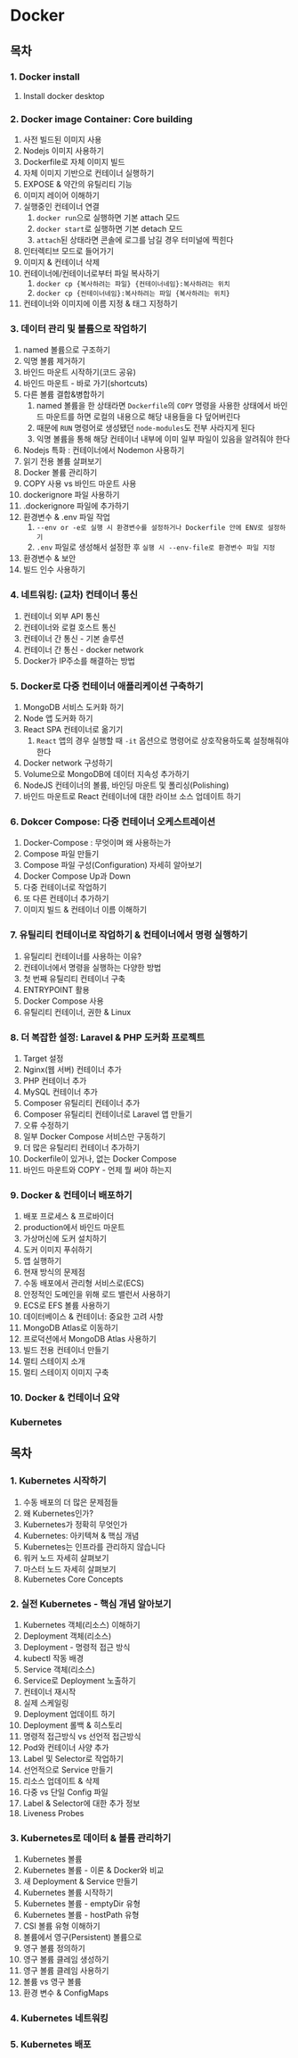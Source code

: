 # Docker

## 목차

### 1. Docker install

1. Install docker desktop

### 2. Docker image Container: Core building

1. 사전 빌드된 이미지 사용
2. Nodejs 이미지 사용하기
3. Dockerfile로 자체 이미지 빌드
4. 자체 이미지 기반으로 컨테이너 실행하기
5. EXPOSE & 약간의 유틸리티 기능
6. 이미지 레이어 이해하기
7. 실행중인 컨테이너 연결
   1. `docker run`으로 실행하면 기본 attach 모드
   2. `docker start`로 실행하면 기본 detach 모드
   3. `attach`된 상태라면 콘솔에 로그를 남길 경우 터미널에 찍힌다
8. 인터렉티브 모드로 들어가기
9. 이미지 & 컨테이너 삭제
10. 컨테이너에/컨테이너로부터 파일 복사하기
    1. `docker cp {복사하려는 파일} {컨테이너네임}:복사하려는 위치`
    2. `docker cp {컨테이너네임}:복사하려는 파일 {복사하려는 위치}`
11. 컨테이너와 이미지에 이름 지정 & 태그 지정하기

### 3. 데이터 관리 및 볼륨으로 작업하기

1. named 볼륨으로 구조하기
2. 익명 볼륨 제거하기
3. 바인드 마운트 시작하기(코드 공유)
4. 바인드 마운트 - 바로 가기(shortcuts)
5. 다른 볼륨 결합&병합하기
   1. named 볼륨을 한 상태라면 `Dockerfile`의 `COPY` 명령을 사용한 상태에서 바인드 마운트를 하면 로컬의 내용으로 해당 내용들을 다 덮어버린다
   2. 때문에 `RUN` 명령어로 생성됐던 `node-modules`도 전부 사라지게 된다
   3. 익명 볼륨을 통해 해당 컨테이너 내부에 이미 일부 파일이 있음을 알려줘야 한다
6. Nodejs 특화 : 컨테이너에서 Nodemon 사용하기
7. 읽기 전용 볼륨 살펴보기
8. Docker 볼륨 관리하기
9. COPY 사용 vs 바인드 마운트 사용
10. dockerignore 파일 사용하기
11. .dockerignore 파일에 추가하기
12. 환경변수 & .env 파일 작업
    1. `--env or -e로 실행 시 환경변수를 설정하거나 Dockerfile 안에 ENV로 설정하기`
    2. `.env` 파일로 생성해서 설정한 후 `실행 시 --env-file로 환경변수 파일 지정`
13. 환경변수 & 보안
14. 빌드 인수 사용하기

### 4. 네트워킹: (교차) 컨테이너 통신

1. 컨테이너 외부 API 통신
2. 컨테이너와 로컬 호스트 통신
3. 컨테이너 간 통신 - 기본 솔루션
4. 컨테이너 간 통신 - docker network
5. Docker가 IP주소를 해결하는 방법

### 5. Docker로 다중 컨테이너 애플리케이션 구축하기

1. MongoDB 서비스 도커화 하기
2. Node 앱 도커화 하기
3. React SPA 컨테이너로 옮기기
   1. `React` 앱의 경우 실행할 때 `-it` 옵션으로 명령어로 상호작용하도록 설정해줘야 한다
4. Docker network 구성하기
5. Volume으로 MongoDB에 데이터 지속성 추가하기
6. NodeJS 컨테이너의 볼륨, 바인딩 마운트 및 폴리싱(Polishing)
7. 바인드 마운트로 React 컨테이너에 대한 라이브 소스 업데이트 하기

### 6. Dokcer Compose: 다중 컨테이너 오케스트레이션

1. Docker-Compose : 무엇이며 왜 사용하는가
2. Compose 파일 만들기
3. Compose 파일 구성(Configuration) 자세히 알아보기
4. Docker Compose Up과 Down
5. 다중 컨테이너로 작업하기
6. 또 다른 컨테이너 추가하기
7. 이미지 빌드 & 컨테이너 이름 이해하기

### 7. 유틸리티 컨테이너로 작업하기 & 컨테이너에서 명령 실행하기

1. 유틸리티 컨테이너를 사용하는 이유?
2. 컨테이너에서 명령을 실행하는 다양한 방법
3. 첫 번째 유틸리티 컨테이너 구축
4. ENTRYPOINT 활용
5. Docker Compose 사용
6. 유틸리티 컨테이너, 권한 & Linux

### 8. 더 복잡한 설정: Laravel & PHP 도커화 프로젝트

1. Target 설정
2. Nginx(웹 서버) 컨테이너 추가
3. PHP 컨테이너 추가
4. MySQL 컨테이너 추가
5. Composer 유틸리티 컨테이너 추가
6. Composer 유틸리티 컨테이너로 Laravel 앱 만들기
7. 오류 수정하기
8. 일부 Docker Compose 서비스만 구동하기
9. 더 많은 유틸리티 컨테이너 추가하기
10. Dockerfile이 있거나, 없는 Docker Compose
11. 바인드 마운트와 COPY - 언제 뭘 써야 하는지

### 9. Docker & 컨테이너 배포하기

1. 배포 프로세스 & 프로바이더
2. production에서 바인드 마운트
3. 가상머신에 도커 설치하기
4. 도커 이미지 푸쉬하기
5. 앱 실행하기
6. 현재 방식의 문제점
7. 수동 배포에서 관리형 서비스로(ECS)
8. 안정적인 도메인을 위해 로드 밸런서 사용하기
9. ECS로 EFS 볼륨 사용하기
10. 데이터베이스 & 컨테이너: 중요한 고려 사항
11. MongoDB Atlas로 이동하기
12. 프로덕션에서 MongoDB Atlas 사용하기
13. 빌드 전용 컨테이너 만들기
14. 멀티 스테이지 소개
15. 멀티 스테이지 이미지 구축

### 10. Docker & 컨테이너 요약

### Kubernetes

## 목차

### 1. Kubernetes 시작하기

1. 수동 배포의 더 많은 문제점들
2. 왜 Kubernetes인가?
3. Kubernetes가 정확히 무엇인가
4. Kubernetes: 아키텍쳐 & 핵심 개념
5. Kubernetes는 인프라를 관리하지 않습니다
6. 워커 노드 자세히 살펴보기
7. 마스터 노드 자세히 살펴보기
8. Kubernetes Core Concepts

### 2. 실전 Kubernetes - 핵심 개념 알아보기

1. Kubernetes 객체(리소스) 이해하기
2. Deployment 객체(리소스)
3. Deployment - 명령적 접근 방식
4. kubectl 작동 배경
5. Service 객체(리소스)
6. Service로 Deployment 노출하기
7. 컨테이너 재시작
8. 실제 스케일링
9. Deployment 업데이트 하기
10. Deployment 롤백 & 히스토리
11. 명령적 접근방식 vs 선언적 접근방식
12. Pod와 컨테이너 사양 추가
13. Label 및 Selector로 작업하기
14. 선언적으로 Service 만들기
15. 리소스 업데이트 & 삭제
16. 다중 vs 단일 Config 파일
17. Label & Selector에 대한 추가 정보
18. Liveness Probes

### 3. Kubernetes로 데이터 & 볼륨 관리하기

1. Kubernetes 볼륨
2. Kubernetes 볼륨 - 이론 & Docker와 비교
3. 새 Deployment & Service 만들기
4. Kubernetes 볼륨 시작하기
5. Kubernetes 볼륨 - emptyDir 유형
6. Kubernetes 볼륨 - hostPath 유형
7. CSI 볼륨 유형 이해하기
8. 볼륨에서 영구(Persistent) 볼륨으로
9. 영구 볼륨 정의하기
10. 영구 볼륨 클레임 생성하기
11. 영구 볼륨 클레임 사용하기
12. 볼륨 vs 영구 볼륨
13. 환경 변수 & ConfigMaps

### 4. Kubernetes 네트워킹

### 5. Kubernetes 배포
